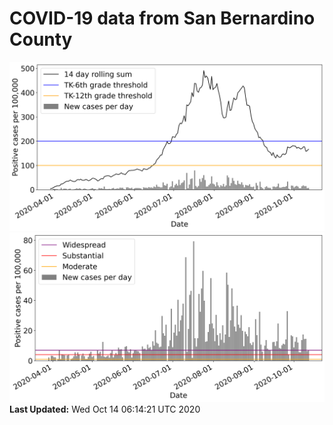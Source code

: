 # COVID-19 data from San Bernardino County
![image1](plots/graph.png)
![image2](plots/classification.png)
**Last Updated:** Wed Oct 14 06:14:21 UTC 2020